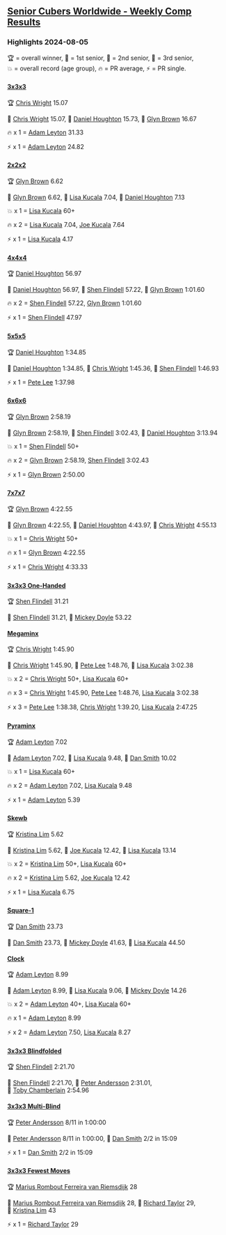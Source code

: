 <style>table {white-space: nowrap;}</style>
<link rel="stylesheet" type="text/css" href="/scw-comp/css/flags.css" />

## [Senior Cubers Worldwide - Weekly Comp Results](/scw-comp/results/)
### Highlights 2024-08-05

<span style="white-space: nowrap;">🏆 = overall winner</span>, <span style="white-space: nowrap;">🥇 = 1st senior</span>, <span style="white-space: nowrap;">🥈 = 2nd senior</span>, <span style="white-space: nowrap;">🥉 = 3rd senior</span>, <span style="white-space: nowrap;">💥 = overall record (age group)</span>, <span style="white-space: nowrap;">🔥 = PR average</span>, <span style="white-space: nowrap;">⚡ = PR single</span>.

#### [3x3x3](333.md)

<span style="white-space: nowrap;">🏆 [Chris Wright](../../persons/chris_wright/333.md) 15.07</span>

<span style="white-space: nowrap;">🥇 [Chris Wright](../../persons/chris_wright/333.md) 15.07</span>, <span style="white-space: nowrap;">🥈 [Daniel Houghton](../../persons/daniel_houghton/333.md) 15.73</span>, <span style="white-space: nowrap;">🥉 [Glyn Brown](../../persons/glyn_brown/333.md) 16.67</span>

🔥 x 1 = <span style="white-space: nowrap;">[Adam Leyton](../../persons/adam_leyton/333.md) 31.33</span>

⚡ x 1 = <span style="white-space: nowrap;">[Adam Leyton](../../persons/adam_leyton/333.md) 24.82</span>

#### [2x2x2](222.md)

<span style="white-space: nowrap;">🏆 [Glyn Brown](../../persons/glyn_brown/222.md) 6.62</span>

<span style="white-space: nowrap;">🥇 [Glyn Brown](../../persons/glyn_brown/222.md) 6.62</span>, <span style="white-space: nowrap;">🥈 [Lisa Kucala](../../persons/lisa_kucala/222.md) 7.04</span>, <span style="white-space: nowrap;">🥉 [Daniel Houghton](../../persons/daniel_houghton/222.md) 7.13</span>

💥 x 1 = <span style="white-space: nowrap;">[Lisa Kucala](../../persons/lisa_kucala/222.md) 60+</span>

🔥 x 2 = <span style="white-space: nowrap;">[Lisa Kucala](../../persons/lisa_kucala/222.md) 7.04</span>, <span style="white-space: nowrap;">[Joe Kucala](../../persons/joe_kucala/222.md) 7.64</span>

⚡ x 1 = <span style="white-space: nowrap;">[Lisa Kucala](../../persons/lisa_kucala/222.md) 4.17</span>

#### [4x4x4](444.md)

<span style="white-space: nowrap;">🏆 [Daniel Houghton](../../persons/daniel_houghton/444.md) 56.97</span>

<span style="white-space: nowrap;">🥇 [Daniel Houghton](../../persons/daniel_houghton/444.md) 56.97</span>, <span style="white-space: nowrap;">🥈 [Shen Flindell](../../persons/shen_flindell/444.md) 57.22</span>, <span style="white-space: nowrap;">🥉 [Glyn Brown](../../persons/glyn_brown/444.md) 1:01.60</span>

🔥 x 2 = <span style="white-space: nowrap;">[Shen Flindell](../../persons/shen_flindell/444.md) 57.22</span>, <span style="white-space: nowrap;">[Glyn Brown](../../persons/glyn_brown/444.md) 1:01.60</span>

⚡ x 1 = <span style="white-space: nowrap;">[Shen Flindell](../../persons/shen_flindell/444.md) 47.97</span>

#### [5x5x5](555.md)

<span style="white-space: nowrap;">🏆 [Daniel Houghton](../../persons/daniel_houghton/555.md) 1:34.85</span>

<span style="white-space: nowrap;">🥇 [Daniel Houghton](../../persons/daniel_houghton/555.md) 1:34.85</span>, <span style="white-space: nowrap;">🥈 [Chris Wright](../../persons/chris_wright/555.md) 1:45.36</span>, <span style="white-space: nowrap;">🥉 [Shen Flindell](../../persons/shen_flindell/555.md) 1:46.93</span>

⚡ x 1 = <span style="white-space: nowrap;">[Pete Lee](../../persons/pete_lee/555.md) 1:37.98</span>

#### [6x6x6](666.md)

<span style="white-space: nowrap;">🏆 [Glyn Brown](../../persons/glyn_brown/666.md) 2:58.19</span>

<span style="white-space: nowrap;">🥇 [Glyn Brown](../../persons/glyn_brown/666.md) 2:58.19</span>, <span style="white-space: nowrap;">🥈 [Shen Flindell](../../persons/shen_flindell/666.md) 3:02.43</span>, <span style="white-space: nowrap;">🥉 [Daniel Houghton](../../persons/daniel_houghton/666.md) 3:13.94</span>

💥 x 1 = <span style="white-space: nowrap;">[Shen Flindell](../../persons/shen_flindell/666.md) 50+</span>

🔥 x 2 = <span style="white-space: nowrap;">[Glyn Brown](../../persons/glyn_brown/666.md) 2:58.19</span>, <span style="white-space: nowrap;">[Shen Flindell](../../persons/shen_flindell/666.md) 3:02.43</span>

⚡ x 1 = <span style="white-space: nowrap;">[Glyn Brown](../../persons/glyn_brown/666.md) 2:50.00</span>

#### [7x7x7](777.md)

<span style="white-space: nowrap;">🏆 [Glyn Brown](../../persons/glyn_brown/777.md) 4:22.55</span>

<span style="white-space: nowrap;">🥇 [Glyn Brown](../../persons/glyn_brown/777.md) 4:22.55</span>, <span style="white-space: nowrap;">🥈 [Daniel Houghton](../../persons/daniel_houghton/777.md) 4:43.97</span>, <span style="white-space: nowrap;">🥉 [Chris Wright](../../persons/chris_wright/777.md) 4:55.13</span>

💥 x 1 = <span style="white-space: nowrap;">[Chris Wright](../../persons/chris_wright/777.md) 50+</span>

🔥 x 1 = <span style="white-space: nowrap;">[Glyn Brown](../../persons/glyn_brown/777.md) 4:22.55</span>

⚡ x 1 = <span style="white-space: nowrap;">[Chris Wright](../../persons/chris_wright/777.md) 4:33.33</span>

#### [3x3x3 One-Handed](333oh.md)

<span style="white-space: nowrap;">🏆 [Shen Flindell](../../persons/shen_flindell/333oh.md) 31.21</span>

<span style="white-space: nowrap;">🥇 [Shen Flindell](../../persons/shen_flindell/333oh.md) 31.21</span>, <span style="white-space: nowrap;">🥈 [Mickey Doyle](../../persons/mickey_doyle/333oh.md) 53.22</span>

#### [Megaminx](minx.md)

<span style="white-space: nowrap;">🏆 [Chris Wright](../../persons/chris_wright/minx.md) 1:45.90</span>

<span style="white-space: nowrap;">🥇 [Chris Wright](../../persons/chris_wright/minx.md) 1:45.90</span>, <span style="white-space: nowrap;">🥈 [Pete Lee](../../persons/pete_lee/minx.md) 1:48.76</span>, <span style="white-space: nowrap;">🥉 [Lisa Kucala](../../persons/lisa_kucala/minx.md) 3:02.38</span>

💥 x 2 = <span style="white-space: nowrap;">[Chris Wright](../../persons/chris_wright/minx.md) 50+</span>, <span style="white-space: nowrap;">[Lisa Kucala](../../persons/lisa_kucala/minx.md) 60+</span>

🔥 x 3 = <span style="white-space: nowrap;">[Chris Wright](../../persons/chris_wright/minx.md) 1:45.90</span>, <span style="white-space: nowrap;">[Pete Lee](../../persons/pete_lee/minx.md) 1:48.76</span>, <span style="white-space: nowrap;">[Lisa Kucala](../../persons/lisa_kucala/minx.md) 3:02.38</span>

⚡ x 3 = <span style="white-space: nowrap;">[Pete Lee](../../persons/pete_lee/minx.md) 1:38.38</span>, <span style="white-space: nowrap;">[Chris Wright](../../persons/chris_wright/minx.md) 1:39.20</span>, <span style="white-space: nowrap;">[Lisa Kucala](../../persons/lisa_kucala/minx.md) 2:47.25</span>

#### [Pyraminx](pyram.md)

<span style="white-space: nowrap;">🏆 [Adam Leyton](../../persons/adam_leyton/pyram.md) 7.02</span>

<span style="white-space: nowrap;">🥇 [Adam Leyton](../../persons/adam_leyton/pyram.md) 7.02</span>, <span style="white-space: nowrap;">🥈 [Lisa Kucala](../../persons/lisa_kucala/pyram.md) 9.48</span>, <span style="white-space: nowrap;">🥉 [Dan Smith](../../persons/dan_smith/pyram.md) 10.02</span>

💥 x 1 = <span style="white-space: nowrap;">[Lisa Kucala](../../persons/lisa_kucala/pyram.md) 60+</span>

🔥 x 2 = <span style="white-space: nowrap;">[Adam Leyton](../../persons/adam_leyton/pyram.md) 7.02</span>, <span style="white-space: nowrap;">[Lisa Kucala](../../persons/lisa_kucala/pyram.md) 9.48</span>

⚡ x 1 = <span style="white-space: nowrap;">[Adam Leyton](../../persons/adam_leyton/pyram.md) 5.39</span>

#### [Skewb](skewb.md)

<span style="white-space: nowrap;">🏆 [Kristina Lim](../../persons/kristina_lim/skewb.md) 5.62</span>

<span style="white-space: nowrap;">🥇 [Kristina Lim](../../persons/kristina_lim/skewb.md) 5.62</span>, <span style="white-space: nowrap;">🥈 [Joe Kucala](../../persons/joe_kucala/skewb.md) 12.42</span>, <span style="white-space: nowrap;">🥉 [Lisa Kucala](../../persons/lisa_kucala/skewb.md) 13.14</span>

💥 x 2 = <span style="white-space: nowrap;">[Kristina Lim](../../persons/kristina_lim/skewb.md) 50+</span>, <span style="white-space: nowrap;">[Lisa Kucala](../../persons/lisa_kucala/skewb.md) 60+</span>

🔥 x 2 = <span style="white-space: nowrap;">[Kristina Lim](../../persons/kristina_lim/skewb.md) 5.62</span>, <span style="white-space: nowrap;">[Joe Kucala](../../persons/joe_kucala/skewb.md) 12.42</span>

⚡ x 1 = <span style="white-space: nowrap;">[Lisa Kucala](../../persons/lisa_kucala/skewb.md) 6.75</span>

#### [Square-1](sq1.md)

<span style="white-space: nowrap;">🏆 [Dan Smith](../../persons/dan_smith/sq1.md) 23.73</span>

<span style="white-space: nowrap;">🥇 [Dan Smith](../../persons/dan_smith/sq1.md) 23.73</span>, <span style="white-space: nowrap;">🥈 [Mickey Doyle](../../persons/mickey_doyle/sq1.md) 41.63</span>, <span style="white-space: nowrap;">🥉 [Lisa Kucala](../../persons/lisa_kucala/sq1.md) 44.50</span>

#### [Clock](clock.md)

<span style="white-space: nowrap;">🏆 [Adam Leyton](../../persons/adam_leyton/clock.md) 8.99</span>

<span style="white-space: nowrap;">🥇 [Adam Leyton](../../persons/adam_leyton/clock.md) 8.99</span>, <span style="white-space: nowrap;">🥈 [Lisa Kucala](../../persons/lisa_kucala/clock.md) 9.06</span>, <span style="white-space: nowrap;">🥉 [Mickey Doyle](../../persons/mickey_doyle/clock.md) 14.26</span>

💥 x 2 = <span style="white-space: nowrap;">[Adam Leyton](../../persons/adam_leyton/clock.md) 40+</span>, <span style="white-space: nowrap;">[Lisa Kucala](../../persons/lisa_kucala/clock.md) 60+</span>

🔥 x 1 = <span style="white-space: nowrap;">[Adam Leyton](../../persons/adam_leyton/clock.md) 8.99</span>

⚡ x 2 = <span style="white-space: nowrap;">[Adam Leyton](../../persons/adam_leyton/clock.md) 7.50</span>, <span style="white-space: nowrap;">[Lisa Kucala](../../persons/lisa_kucala/clock.md) 8.27</span>

#### [3x3x3 Blindfolded](333bf.md)

<span style="white-space: nowrap;">🏆 [Shen Flindell](../../persons/shen_flindell/333bf.md) 2:21.70</span>

<span style="white-space: nowrap;">🥇 [Shen Flindell](../../persons/shen_flindell/333bf.md) 2:21.70</span>, <span style="white-space: nowrap;">🥈 [Peter Andersson](../../persons/peter_andersson/333bf.md) 2:31.01</span>, <span style="white-space: nowrap;">🥉 [Toby Chamberlain](../../persons/toby_chamberlain/333bf.md) 2:54.96</span>

#### [3x3x3 Multi-Blind](333mbf.md)

<span style="white-space: nowrap;">🏆 [Peter Andersson](../../persons/peter_andersson/333mbf.md) 8/11 in 1:00:00</span>

<span style="white-space: nowrap;">🥇 [Peter Andersson](../../persons/peter_andersson/333mbf.md) 8/11 in 1:00:00</span>, <span style="white-space: nowrap;">🥈 [Dan Smith](../../persons/dan_smith/333mbf.md) 2/2 in 15:09</span>

⚡ x 1 = <span style="white-space: nowrap;">[Dan Smith](../../persons/dan_smith/333mbf.md) 2/2 in 15:09</span>

#### [3x3x3 Fewest Moves](333fm.md)

<span style="white-space: nowrap;">🏆 [Marius Rombout Ferreira van Riemsdijk](../../persons/marius_rombout_ferreira_van_riemsdijk/333fm.md) 28</span>

<span style="white-space: nowrap;">🥇 [Marius Rombout Ferreira van Riemsdijk](../../persons/marius_rombout_ferreira_van_riemsdijk/333fm.md) 28</span>, <span style="white-space: nowrap;">🥈 [Richard Taylor](../../persons/richard_taylor/333fm.md) 29</span>, <span style="white-space: nowrap;">🥉 [Kristina Lim](../../persons/kristina_lim/333fm.md) 43</span>

⚡ x 1 = <span style="white-space: nowrap;">[Richard Taylor](../../persons/richard_taylor/333fm.md) 29</span>


<!-- Global site tag (gtag.js) - Google Analytics -->
<script async src="https://www.googletagmanager.com/gtag/js?id=UA-86348435-3"></script>
<script>window.dataLayer = window.dataLayer || []; function gtag() {dataLayer.push(arguments);} gtag('js', new Date()); gtag('config', 'UA-86348435-3');</script>
